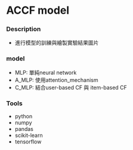# ACCF model

### Description 

- 進行模型的訓練與繪製實驗結果圖片


### model

- MLP: 單純neural network
- A_MLP: 使用attention_mechanism
- C_MLP: 結合user-based CF 與 item-based CF


### Tools 

* python
* numpy
* pandas
* scikit-learn
* tensorflow
